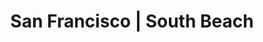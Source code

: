 ---
title:  "San Francisco | South Beach"
image: 'regions/san-francisco/south-beach.jpg'
section_1_header: "South Beach"
section_1_alt_header: "in South Beach"
description: >
    It’s hard to talk about anything other than the staggering, enviable, spectacular views in South Beach (a total 
    misnomer-- no sand in sight), which rides alongside the Embarcadero at one of the most scenic edges of the city 
    Skirting the strip of land between SoMa and the San Francisco Bay, South Beach is home to posh residential towers and
    pier-side warehouses, visited by the occasional wandering tourist in-the-know. While it hardly looks residential, South
    Beach is studded with towering condominiums. Tehre are few options for self-storage outside of what was built in each 
    highrise, making extra space both coveted and expensive.
section_2_header: "Need more room in the South Beach?"
section_3_header: "Omni Picks in the South Beach"
permalink: /san-francisco/south-beach/
google_maps_link: "https://www.google.com/maps/d/u/0/embed?mid=zhzCiwYZIgW0.kjiZOCgvJvWI"
alt_header: true
places:
    coffee:
        - '<a href="https://bluebottlecoffee.com/cafes/ferry-building">Blue Bottle | Ferry Building</a>'
    restaurants:
        - '<a href="http://www.redsjavahouse.com/index2.php">Red’s Java House | Pier 30</a>'
        - '<a href="http://www.merigansubshop.com/">Merigan | 636 Second St.</a>'
        - '<a href="http://townhallsf.com/">Town Hall | 342 Howard St.</a>'
    bars:
        - '<a href="http://www.83proof.com/">83 Proof | 83 1st St.</a>'
        - '<a href="http://www.southsidesf.com/">Southside Spirit House | 575 Howard St.</a>'
        - '<a href="http://www.yelp.com/biz/hi-dive-san-francisco">Hi Dive | Pier 28 ½</a>'
buildings:
    - '<a href="http://www.200brannanlofts.com/">200 Brannan Lofts</a>'
    - '<a href="http://www.udr.com/san-francisco-bay-area-apartments/san-francisco/388-beale/">388 Beale Apartments</a>'
    - '<a href="http://www.zillow.com/homedetails/333-Beale-St-San-Francisco-CA-94105/2101505254_zpid/">333 Beale Apartments</a>'
    - '<a href="http://www.333fremont.com/">333 Fremont</a>'
    - '<a href="http://infinitysf.org/">The Infinity</a>'
    - '<a href="http://www.highrises.com/san-francisco/one-rincon-hill/">One Rincon Hill</a>'
    - '<a href="http://luminasf.com/">The Lumina</a>'
    - '<a href="http://vanguardproperties.com/building/The-Watermark">The Watermark</a>'
    - '<a href="http://www.540leavenworth.com/">540 Leavenworth Apartments</a>'
    - '<a href="http://www.carmelapartments.com/carmel-rincon-san-francisco-ca">Carmel Rincon Apartments</a>'
    - '<a href="http://millenniumtowersf.com/">Millenium Towers</a>'
    - '<a href="http://vanguardproperties.com/building/One-Hawthorne">One Hawthorne</a>'
    - '<a href="http://www.rincongreen.com/">Rincon Green Apartments</a>'
    - '<a href="http://www.starwoodpromos.com/stregisresidences/?IM=ST_FEATURESPG_STRESIDENCES">St Regis Residences</a>'
    - '<a href="http://thelansinghoa.com/Library9444/">The Lansing</a>'
    - '<a href="https://www.sanfranciscocondomania.com/condos/METROPOLITAN.php">The Metropolitan</a>'
    - '<a href="http://vanguardproperties.com/building/The-Watermark">The Watermark</a>'

sitemap:
    priority: 0.7
    changefreq: monthly    
---